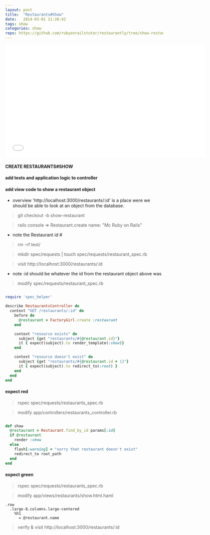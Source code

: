 ```yaml
---
layout: post
title:  "Restaurants#Show"
date:   2014-03-01 11:26:42
tags: show
categories: show
repo: https://github.com/rubyonrailstutor/restaurantly/tree/show-restaurant
---
```


<iframe width="640" height="360" src="//www.youtube.com/embed/xhiqKVfpPBs?vq=hd1080" frameborder="0" allowfullscreen></iframe>


#### CREATE RESTAURANTS#SHOW


#### add tests and application logic to controller


#### add view code to show a restaurant object



- overview  'http://localhost:3000/restaurants/:id' is a place were we should be able to look at an object from the database.

> git checkout -b show-restaurant

> rails console => Restaurant.create name: "Mc Ruby on Rails"

- note the Restaurant id #


> rm -rf test/
 
> mkdir spec/requests | touch spec/requests/restaurant_spec.rb

> visit http://localhost:3000/restaurants/:id

- note :id should be whatever the id from the restaurant object above was


> modify spec/requests/restaurant_spec.rb

```ruby

require 'spec_helper'

describe RestaurantsController do
  context "GET /restaurants/:id" do
    before do
      @restaurant = FactoryGirl.create :restaurant
    end

    context "resource exists" do
      subject {get "restaurants/#{@restaurant.id}"}
      it { expect(subject).to render_template(:show)}
    end

    context "resource doesn't exist" do
      subject {get "restaurants/#{@restaurant.id + 1}"}
      it { expect(subject).to redirect_to(:root) }
    end
  end
end

```

#### expect red


> rspec spec/requests/restaurants_spec.rb

> modify app/controllers/restaurants_controller.rb

```ruby

def show
  @restaurant = Restaurant.find_by_id params[:id]
  if @restaurant
    render :show
  else
    flash[:warning] = "sorry that restaurant doesn't exist"
    redirect_to root_path
  end
end

```

#### expect green 

> rspec spec/requests/restaurants_spec.rb 


> modify app/views/restaurants/show.html.haml

```haml
.row
  .large-8.columns.large-centered
    %h1
      = @restaurant.name
```

> verify & visit http://localhost:3000/restaurants/:id
